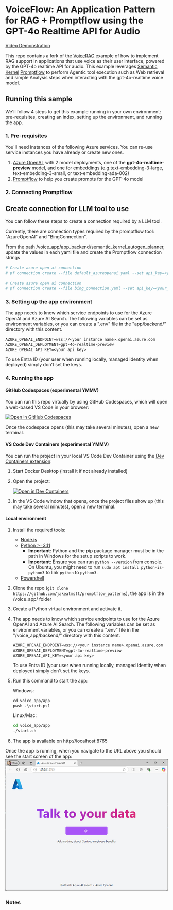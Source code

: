 # VoiceFlow: An Application Pattern for RAG + Promptflow using the GPT-4o Realtime API for Audio

[Video Demonstration](https://youtu.be/oGP_WgxqYJM)

This repo contains a fork of the [VoiceRAG](https://aka.ms/voicerag) example of how to implement RAG support in applications that use voice as their user interface, powered by the GPT-4o realtime API for audio.  This example leverages [Semantic Kernel](https://aka.ms/semantickernel) [Promptflow](https://aka.ms/promptflow) to perform Agentic tool execution such as Web retrieval and simple Analysis steps when interacting with the gpt-4o-realtime voice model. 

## Running this sample
We'll follow 4 steps to get this example running in your own environment: pre-requisites, creating an index, setting up the environment, and running the app.

### 1. Pre-requisites
You'll need instances of the following Azure services. You can re-use service instances you have already or create new ones.
1. [Azure OpenAI](https://ms.portal.azure.com/#create/Microsoft.CognitiveServicesOpenAI), with 2 model deployments, one of the **gpt-4o-realtime-preview** model, and one for embeddings (e.g.text-embedding-3-large, text-embedding-3-small, or text-embedding-ada-002)
3. [Promptflow](https://aka.ms/promptflow) to help you create prompts for the GPT-4o model

### 2. Connecting Promptflow

## Create connection for LLM tool to use
You can follow these steps to create a connection required by a LLM tool.

Currently, there are connection types required by the promptflow tool: "AzureOpenAI" and "BingConnection". 

From the path /voice_app/app_backend/semantic_kernel_autogen_planner, update the values in each yaml file and create the Promptflow connection strings

```bash
# Create azure open ai connection
# pf connection create --file default_azureopenai.yaml --set api_key=<your_api_key> api_base=<your_api_base> --name default_azureopenai
```

```bash
# Create azure open ai connection
# pf connection create --file bing_connection.yaml --set api_key=<your_api_key> api_base=<your_api_base> --name bing_connection
```

### 3. Setting up the app environment
The app needs to know which service endpoints to use for the Azure OpenAI and Azure AI Search. The following variables can be set as environment variables, or you can create a ".env" file in the "app/backend/" directory with this content.
   ```
   AZURE_OPENAI_ENDPOINT=wss://<your instance name>.openai.azure.com
   AZURE_OPENAI_DEPLOYMENT=gpt-4o-realtime-preview
   AZURE_OPENAI_API_KEY=<your api key>
   ```
   To use Entra ID (your user when running locally, managed identity when deployed) simply don't set the keys. 

### 4. Running the app

#### GitHub Codespaces (experimental YMMV)
You can run this repo virtually by using GitHub Codespaces, which will open a web-based VS Code in your browser:

[![Open in GitHub Codespaces](https://img.shields.io/static/v1?style=for-the-badge&label=GitHub+Codespaces&message=Open&color=brightgreen&logo=github)](https://github.com/codespaces/new?hide_repo_select=true&ref=main&skip_quickstart=true&machine=basicLinux32gb&repo=860141324&devcontainer_path=.devcontainer%2Fdevcontainer.json&geo=WestUs2)

Once the codespace opens (this may take several minutes), open a new terminal.

#### VS Code Dev Containers (experimental YMMV)
You can run the project in your local VS Code Dev Container using the [Dev Containers extension](https://marketplace.visualstudio.com/items?itemName=ms-vscode-remote.remote-containers):

1. Start Docker Desktop (install it if not already installed)
2. Open the project:

    [![Open in Dev Containers](https://img.shields.io/static/v1?style=for-the-badge&label=Dev%20Containers&message=Open&color=blue&logo=visualstudiocode)](https://vscode.dev/redirect?url=vscode://ms-vscode-remote.remote-containers/cloneInVolume?url=https://github.com/azure-samples/aisearch-openai-rag-audio)
3. In the VS Code window that opens, once the project files show up (this may take several minutes), open a new terminal.

#### Local environment
1. Install the required tools:
   - [Node.js](https://nodejs.org/en)
   - [Python >=3.11](https://www.python.org/downloads/)
      - **Important**: Python and the pip package manager must be in the path in Windows for the setup scripts to work.
      - **Important**: Ensure you can run `python --version` from console. On Ubuntu, you might need to run `sudo apt install python-is-python3` to link `python` to `python3`.
   - [Powershell](https://learn.microsoft.com/powershell/scripting/install/installing-powershell)

2. Clone the repo (`git clone https://github.com/jakeatmsft/promptflow_patterns`), the app is in the /voice_app/ folder
3. Create a Python virtual environment and activate it.
4. The app needs to know which service endpoints to use for the Azure OpenAI and Azure AI Search. The following variables can be set as environment variables, or you can create a ".env" file in the "/voice_app/backend/" directory with this content.
   ```
   AZURE_OPENAI_ENDPOINT=wss://<your instance name>.openai.azure.com
   AZURE_OPENAI_DEPLOYMENT=gpt-4o-realtime-preview
   AZURE_OPENAI_API_KEY=<your api key>
   ```
   To use Entra ID (your user when running locally, managed identity when deployed) simply don't set the keys.  
5. Run this command to start the app:

   Windows:

   ```pwsh
   cd voice_app/app
   pwsh .\start.ps1
   ```

   Linux/Mac:

   ```bash
   cd voice_app/app
   ./start.sh
   ```

6. The app is available on http://localhost:8765

Once the app is running, when you navigate to the URL above you should see the start screen of the app:
![app screenshot](docs/talktoyourdataapp.png)

### Notes
